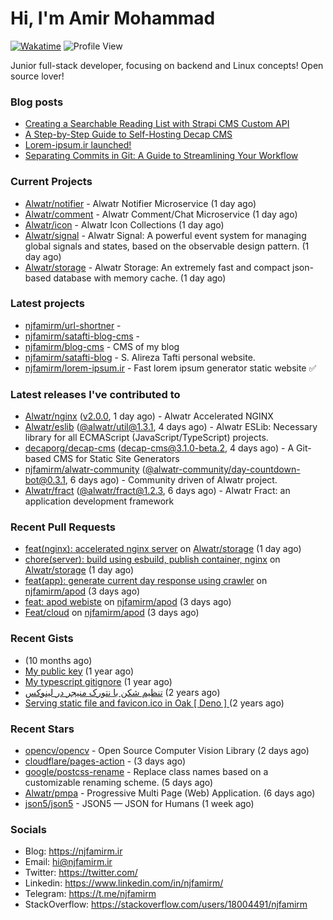 # Hi, I'm Amir Mohammad
[![Wakatime](https://wakatime.com/badge/user/68776a95-d771-48a4-a960-90136239e4fd.svg)](https://wakatime.com/@68776a95-d771-48a4-a960-90136239e4fd)
![Profile View](https://komarev.com/ghpvc/?username=njfamirm)

Junior full-stack developer, focusing on backend and Linux concepts!
Open source lover!

### Blog posts

- [Creating a Searchable Reading List with Strapi CMS Custom API](https://www.njfamirm.ir/en/blog/strapi-custom-api/)
- [A Step-by-Step Guide to Self-Hosting Decap CMS](https://www.njfamirm.ir/en/blog/self-hosting-decap-cms/)
- [Lorem-ipsum.ir launched!](https://www.njfamirm.ir/en/blog/lorem-ipsum-ir-launched/)
- [Separating Commits in Git: A Guide to Streamlining Your Workflow](https://www.njfamirm.ir/en/blog/git-separate/)


### Current Projects

- [Alwatr/notifier](https://github.com/Alwatr/notifier) - Alwatr Notifier Microservice (1 day ago)
- [Alwatr/comment](https://github.com/Alwatr/comment) - Alwatr Comment/Chat Microservice (1 day ago)
- [Alwatr/icon](https://github.com/Alwatr/icon) - Alwatr Icon Collections (1 day ago)
- [Alwatr/signal](https://github.com/Alwatr/signal) - Alwatr Signal: A powerful event system for managing global signals and states, based on the observable design pattern. (1 day ago)
- [Alwatr/storage](https://github.com/Alwatr/storage) - Alwatr Storage: An extremely fast and compact json-based database with memory cache. (1 day ago)

### Latest projects

- [njfamirm/url-shortner](https://github.com/njfamirm/url-shortner) - 
- [njfamirm/satafti-blog-cms](https://github.com/njfamirm/satafti-blog-cms) - 
- [njfamirm/blog-cms](https://github.com/njfamirm/blog-cms) - CMS of my blog
- [njfamirm/satafti-blog](https://github.com/njfamirm/satafti-blog) - S. Alireza Tafti personal website.
- [njfamirm/lorem-ipsum.ir](https://github.com/njfamirm/lorem-ipsum.ir) - Fast lorem ipsum generator static website ✅

### Latest releases I've contributed to

- [Alwatr/nginx](https://github.com/Alwatr/nginx) ([v2.0.0](https://github.com/Alwatr/nginx/releases/tag/v2.0.0), 1 day ago) - Alwatr Accelerated NGINX
- [Alwatr/eslib](https://github.com/Alwatr/eslib) ([@alwatr/util@1.3.1](https://github.com/Alwatr/eslib/releases/tag/%40alwatr/util%401.3.1), 4 days ago) - Alwatr ESLib: Necessary library for all ECMAScript (JavaScript/TypeScript) projects.
- [decaporg/decap-cms](https://github.com/decaporg/decap-cms) ([decap-cms@3.1.0-beta.2](https://github.com/decaporg/decap-cms/releases/tag/decap-cms%403.1.0-beta.2), 4 days ago) - A Git-based CMS for Static Site Generators
- [njfamirm/alwatr-community](https://github.com/njfamirm/alwatr-community) ([@alwatr-community/day-countdown-bot@0.3.1](https://github.com/njfamirm/alwatr-community/releases/tag/%40alwatr-community/day-countdown-bot%400.3.1), 6 days ago) - Community driven of Alwatr project.
- [Alwatr/fract](https://github.com/Alwatr/fract) ([@alwatr/fract@1.2.3](https://github.com/Alwatr/fract/releases/tag/%40alwatr/fract%401.2.3), 6 days ago) - Alwatr Fract: an application development framework

### Recent Pull Requests

- [feat(nginx): accelerated nginx server](https://github.com/Alwatr/storage/pull/139) on [Alwatr/storage](https://github.com/Alwatr/storage) (1 day ago)
- [chore(server): build using esbuild, publish container, nginx](https://github.com/Alwatr/storage/pull/138) on [Alwatr/storage](https://github.com/Alwatr/storage) (1 day ago)
- [feat(app): generate current day response using crawler](https://github.com/njfamirm/apod/pull/3) on [njfamirm/apod](https://github.com/njfamirm/apod) (3 days ago)
- [feat: apod webiste](https://github.com/njfamirm/apod/pull/2) on [njfamirm/apod](https://github.com/njfamirm/apod) (3 days ago)
- [Feat/cloud](https://github.com/njfamirm/apod/pull/1) on [njfamirm/apod](https://github.com/njfamirm/apod) (3 days ago)

### Recent Gists

- [](https://gist.github.com/022d07ecd84e69ad31ef0bcd32d86b59) (10 months ago)
- [My public key](https://gist.github.com/879f720c9ca74a0934ce571b7285ed34) (1 year ago)
- [My typescript gitignore](https://gist.github.com/6a40b1912daab3f91a02a7b53f3f76c3) (1 year ago)
- [تنظیم شکن با نتورک منیجر در لینوکس](https://gist.github.com/cc40c344e89bdcdf77085cbf1fc05162) (2 years ago)
- [Serving static file and favicon.ico in Oak [ Deno ] ](https://gist.github.com/9bcaca2b6a672e729c099193b4aafe9f) (2 years ago)

### Recent Stars

- [opencv/opencv](https://github.com/opencv/opencv) - Open Source Computer Vision Library (2 days ago)
- [cloudflare/pages-action](https://github.com/cloudflare/pages-action) -  (3 days ago)
- [google/postcss-rename](https://github.com/google/postcss-rename) - Replace class names based on a customizable renaming scheme. (5 days ago)
- [Alwatr/pmpa](https://github.com/Alwatr/pmpa) - Progressive Multi Page (Web) Application. (6 days ago)
- [json5/json5](https://github.com/json5/json5) - JSON5 — JSON for Humans (1 week ago)

### Socials

- Blog: https://njfamirm.ir
- Email: hi@njfamirm.ir
- Twitter: https://twitter.com/
- Linkedin: https://www.linkedin.com/in/njfamirm/
- Telegram: https://t.me/njfamirm
- StackOverflow: https://stackoverflow.com/users/18004491/njfamirm
